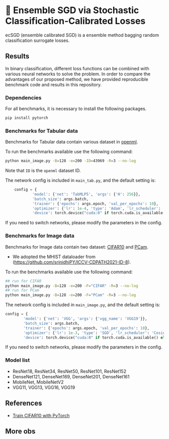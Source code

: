 # 🔂 Ensemble SGD via Stochastic Classification-Calibrated Losses
ecSGD (ensemble calibrated SGD) is a ensemble method bagging random classification surrogate losses.

## Results

In binary classification, different loss functions can be combined with various neural networks to solve the problem. In order to compare the advantages of our proposed method, we have provided reproducible benchmark code and results in this repository.

### Dependencies

For all benchmarks, it is necessary to install the following packages.

```bash
pip install pytorch
```

### Benchmarks for Tabular data

Benchmarks for Tabular data contain various dataset in [openml](https://www.openml.org/).

To run the benchmarks available use the following command:

```bash
python main_image.py -B=128 -e=200 -ID=43969 -R=3 --no-log
```
Note that `ID` is the `openml` dataset ID. 

The network config is included in `main_tab.py`, and the default setting is:

```python
    config = {
            'model': {'net': 'TabMLP5', 'args': {'H': 256}},
            'batch_size': args.batch,
            'trainer': {'epochs': args.epoch, 'val_per_epochs': 10}, 
            'optimizer': {'lr': 1e-4, 'type': 'Adam', 'lr_scheduler': 'ConstantLR', 'args': {'factor': 1./3, 'total_iters': 1}},
            'device': torch.device("cuda:0" if torch.cuda.is_available() else "cpu")}
```
If you need to switch networks, please modify the parameters in the config.


### Benchmarks for Image data

Benchmarks for Image data contain two dataset: [CIFAR10](https://www.cs.toronto.edu/~kriz/cifar.html) and [PCam](https://github.com/basveeling/pcam).

- We adopted the MHIST dataloader from (https://github.com/srinidhiPY/ICCV-CDPATH2021-ID-8). 

To run the benchmarks available use the following command:

```bash
## run for CIFAR
python main_image.py -B=128 -e=200 -F="CIFAR" -R=3 --no-log
## run for PCam
python main_image.py -B=128 -e=200 -F="PCam" -R=3 --no-log
```

The network config is included in `main_image.py`, and the default setting is:

```python
config = {
        'model': {'net': 'VGG', 'args': {'vgg_name': 'VGG19'}},
        'batch_size': args.batch,
        'trainer': {'epochs': args.epoch, 'val_per_epochs': 10}, 
        'optimizer': {'lr': 1e-3, 'type': 'SGD', 'lr_scheduler': 'CosineAnnealingLR', 'args': {'T_max': 200}},
        'device': torch.device("cuda:0" if torch.cuda.is_available() else "cpu")}
```
If you need to switch networks, please modify the parameters in the config.

### Model list

- ResNet18, ResNet34, ResNet50, ResNet101, ResNet152
- DenseNet121, DenseNet169, DenseNet201, DenseNet161
- MobileNet, MobileNetV2
- VGG11, VGG13, VGG16, VGG19

## References

- [Train CIFAR10 with PyTorch](https://github.com/kuangliu/pytorch-cifar)

## More obs


